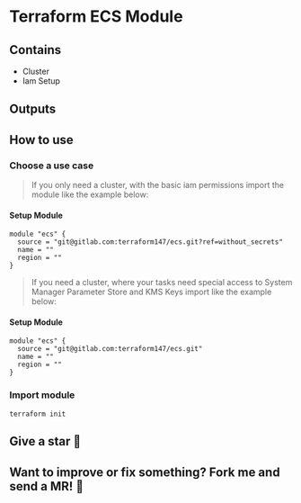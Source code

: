 # Terraform ECS Module

## Contains

- Cluster
- Iam Setup

## Outputs

## How to use

### Choose a use case

> If you only need a cluster, with the basic iam permissions import the module like the example below:

#### Setup Module

```
module "ecs" {
  source = "git@gitlab.com:terraform147/ecs.git?ref=without_secrets"
  name = ""
  region = ""
}
```

> If you need a cluster, where your tasks need special access to System Manager Parameter Store and KMS Keys 
> import like the example below:

#### Setup Module

```
module "ecs" {
  source = "git@gitlab.com:terraform147/ecs.git"
  name = ""
  region = ""
}
```

### Import module

```
terraform init
```

## Give a star :stars:

## Want to improve or fix something? Fork me and send a MR! :punch:

